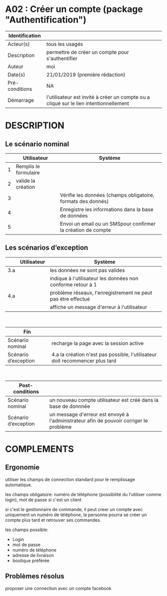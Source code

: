 # A02 : Créer un compte (package "Authentification")

|Identification | |
|-|-|
|Acteur(s) | tous les usagés |
|Description | permettre de créer un compte pour s'authentifier |
|Auteur | moi |
|Date(s) | 21/01/2019 (première rédaction) |
|Pré-conditions | NA |
|Démarrage | l'utilisateur est invité à créer un compte ou a cliqué sur le lien intentionnellement |

# DESCRIPTION

## Le scénario nominal
||Utilisateur|Système|
|-|-|-|
|1| Remplis le formulaire |  |
|2| valide la création |  |
|3|  | Vérifie les données (champs obligatoire, formats des donnés) |
|4|  | Enregistre les informations dans la base de données |
|5|  | Envoi un email ou un SMSpour confirmer la création de compte |

## Les scénarios d’exception

||Utilisateur|Système|
|-|-|-|
|3.a|  | les données ne sont pas valides |
| |  | indique à l'utilisateur les données non conforme retour à 1 |
|4.a|  | problème réseaux, l'enregistrement ne peut pas étre effectué |
| | | affiche un message d'erreur à l'utilisateur |

<br/>

|Fin||
|-|-|
|Scénario nominal | recharge la page avec la session active |
|Scénario d’exception | 4.a la création n'est pas possible, l'utilisateur doit recommencer plus tard|

<br/>

|Post-conditions||
|-|-
|Scénario nominal | un nouveau compte utilisateur est créé dans la base de donnnée |
|Scénario d’exception | un message d'erreur est envoyé à l'administrateur afin de pouvoir corriger le problème |

# COMPLEMENTS

## Ergonomie 

utiliser les champs de connection standard pour le remplissage automatique.

les champs obligatoire: numéro de téléphone (possibilité du l'utiliser comme login), mot de passe si c'est un client

si c'est le gestionnaire de commande, il peut creer un compte avec uniquement un numéro de téléphone, la personne pourra se créer un compte plus tard et retrouver ses commandes.

les champs possible:
* Login
* mot de passe
* numéro de téléphone
* adresse de livraison
* boutique préférée

## Problèmes résolus 

proposer une connection avec un compte facebook